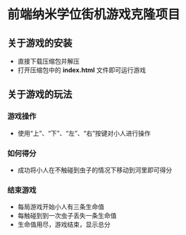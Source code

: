 
前端纳米学位街机游戏克隆项目
===============================

## 关于游戏的安装
- 直接下载压缩包并解压
- 打开压缩包中的 **index.html** 文件即可运行游戏

## 关于游戏的玩法
### 游戏操作
- 使用“上”、“下”、“左”、“右”按键对小人进行操作
### 如何得分
- 成功将小人在不触碰到虫子的情况下移动到河里即可得分
### 结束游戏
- 每局游戏开始小人有三条生命值
- 每触碰到到一次虫子丢失一条生命值
- 生命值用尽，游戏结束，显示总分

